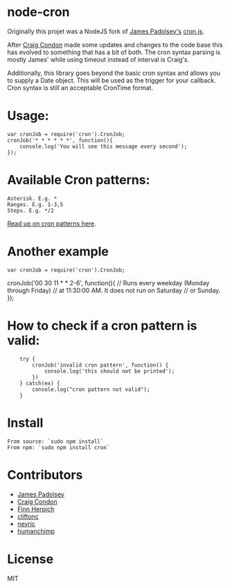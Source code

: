 node-cron
=========

Originally this projet was a NodeJS fork of [James Padolsey's][jamespadolsey] [cron.js](http://github.com/jamespadolsey/cron.js).

After [Craig Condon][crcn] made some updates and changes to the code base this has evolved to something that has a bit of both. The cron syntax parsing is mostly James' while using timeout instead of interval is Craig's.

Additionally, this library goes beyond the basic cron syntax and allows you to supply a Date object. This will be used as the trigger for your callback. Cron syntax is still an acceptable CronTime format.

Usage:
==========

    var cronJob = require('cron').CronJob;
    cronJob('* * * * * *', function(){
        console.log('You will see this message every second');
    });
    

Available Cron patterns:
==========

    Asterisk. E.g. *
    Ranges. E.g. 1-3,5
    Steps. E.g. */2
    
[Read up on cron patterns here](http://help.sap.com/saphelp_xmii120/helpdata/en/44/89a17188cc6fb5e10000000a155369/content.htm).

Another example
==========

    var cronJob = require('cron').CronJob;
   cronJob('00 30 11 * * 2-6', function(){
        // Runs every weekday (Monday through Friday)
        // at 11:30:00 AM. It does not run on Saturday
        // or Sunday.
    });

How to check if a cron pattern is valid:
==========

		try {
			cronJob('invalid cron pattern', function() {
				console.log('this should not be printed');
			})
		} catch(ex) {
			console.log("cron pattern not valid");
		}

Install
==========
    From source: `sudo npm install`
    From npm: `sudo npm install cron`

Contributors
===========

* [James Padolsey][jamespadolsey]
* [Craig Condon][crcn]
* [Finn Herpich][errorprone]
* [cliftonc][cliftonc]
* [neyric][neyric]
* [humanchimp][humanchimp]

License
==========

MIT


[jamespadolsey]:http://github.com/jamespadolsey
[crcn]:http://github.com/crcn
[cliftonc]:http://github.com/cliftonc
[neyric]:http://github.com/neyric
[humanchimp]:http://github.com/humanchimp
[errorprone]:http://github.com/ErrorProne
